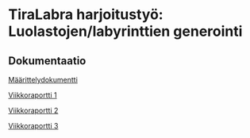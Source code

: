 # TiraLabra harjoitustyö: Luolastojen/labyrinttien generointi


## Dokumentaatio

[Määrittelydokumentti](https://github.com/ilrm123/tiralabra-harjoitustyo/blob/main/dokumentaatio/maarittelydokumentti.md)

[Viikkoraportti 1](https://github.com/ilrm123/tiralabra-harjoitustyo/blob/main/dokumentaatio/viikkoraportti_1.md)

[Viikkoraportti 2](https://github.com/ilrm123/tiralabra-harjoitustyo/blob/main/dokumentaatio/viikkoraportti_2.md)

[Viikkoraportti 3](https://github.com/ilrm123/tiralabra-harjoitustyo/blob/main/dokumentaatio/viikkoraportti_3.md)
